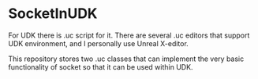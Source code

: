 SocketInUDK
===========
For UDK there is .uc script for it. There are several .uc editors that support UDK environment, and I personally use Unreal X-editor.

This repository stores two .uc classes that can implement the very basic functionality of socket so that it can be used within UDK.
